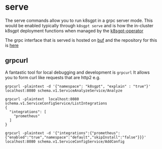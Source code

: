 # serve

The serve commands allow you to run k8sgpt in a grpc server mode.
This would be enabled typically through `k8sgpt serve` and is how the in-cluster k8sgpt deployment functions when managed by the [k8sgpt-operator](https://github.com/k8sgpt-ai/k8sgpt-operator)

The grpc interface that is served is hosted on [buf](https://buf.build/k8sgpt-ai/schemas) and the repository for this is [here](https://github.com/k8sgpt-ai/schemas)

## grpcurl

A fantastic tool for local debugging and development is `grpcurl`
It allows you to form curl like requests that are http2
e.g.

```
grpcurl -plaintext -d '{"namespace": "k8sgpt", "explain" : "true"}' localhost:8080 schema.v1.ServiceAnalyzeService/Analyze
```

```
grpcurl -plaintext  localhost:8080 schema.v1.ServiceConfigService/ListIntegrations
{
  "integrations": [
    "prometheus"
  ]
}

```

```
grpcurl -plaintext -d '{"integrations":{"prometheus":{"enabled":"true","namespace":"default","skipInstall":"false"}}}' localhost:8080 schema.v1.ServiceConfigService/AddConfig
```
